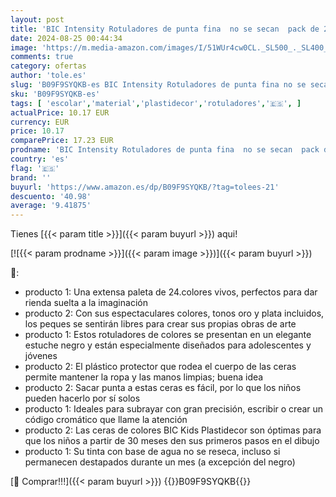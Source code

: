 ```yaml
---
layout: post
title: 'BIC Intensity Rotuladores de punta fina  no se secan  pack de 24 unidades + Kids Ceras de Colores para Niños  Óptimo para material escolar Plastidecor'
date: 2024-08-25 00:44:34
image: 'https://m.media-amazon.com/images/I/51WUr4cw0CL._SL500_._SL400_.jpg'
comments: true
category: ofertas
author: 'tole.es'
slug: 'B09F9SYQKB-es BIC Intensity Rotuladores de punta fina no se secan pack...'
sku: 'B09F9SYQKB-es'
tags: [ 'escolar','material','plastidecor','rotuladores','🇪🇸', ]
actualPrice: 10.17 EUR
currency: EUR
price: 10.17
comparePrice: 17.23 EUR
prodname: 'BIC Intensity Rotuladores de punta fina  no se secan  pack de 24 unidades + Kids Ceras de Colores para Niños  Óptimo para material escolar Plastidecor'
country: 'es'
flag: '🇪🇸'
brand: ''
buyurl: 'https://www.amazon.es/dp/B09F9SYQKB/?tag=tolees-21'
descuento: '40.98'
average: '9.41875'
---
```


Tienes [{{< param title >}}]({{< param buyurl >}}) aqui!

[![{{< param prodname >}}]({{< param image >}})]({{< param buyurl >}})

🔎:

- producto 1: Una extensa paleta de 24.colores vivos, perfectos para dar rienda suelta a la imaginación
- producto 2: Con sus espectaculares colores, tonos oro y plata incluidos, los peques se sentirán libres para crear sus propias obras de arte
- producto 1: Estos rotuladores de colores se presentan en un elegante estuche negro y están especialmente diseñados para adolescentes y jóvenes
- producto 2: El plástico protector que rodea el cuerpo de las ceras permite mantener la ropa y las manos limpias; buena idea
- producto 2: Sacar punta a estas ceras es fácil, por lo que los niños pueden hacerlo por sí solos
- producto 1: Ideales para subrayar con gran precisión, escribir o crear un código cromático que llame la atención
- producto 2: Las ceras de colores BIC Kids Plastidecor son óptimas para que los niños a partir de 30 meses den sus primeros pasos en el dibujo
- producto 1: Su tinta con base de agua no se reseca, incluso si permanecen destapados durante un mes (a excepción del negro)

[🛒 Comprar!!!]({{< param buyurl >}})
{{<world>}}B09F9SYQKB{{</world>}}
